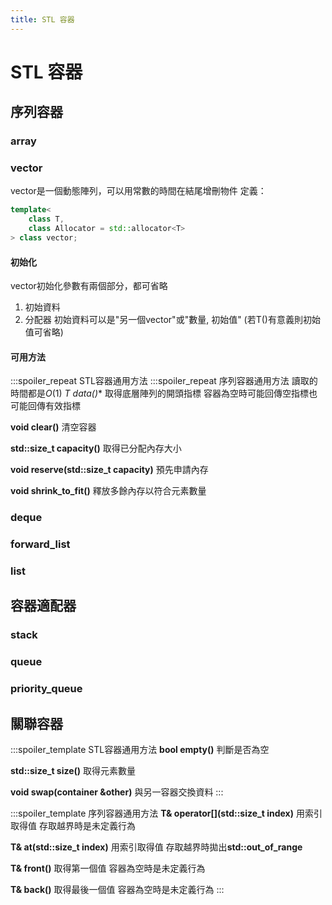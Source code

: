 ```yaml
---
title: STL 容器
---
```

# STL 容器
## 序列容器
### array
### vector
vector是一個動態陣列，可以用常數的時間在結尾增刪物件
定義：
```cpp
template<
    class T,
    class Allocator = std::allocator<T>
> class vector;
```
#### 初始化
vector初始化參數有兩個部分，都可省略
1. 初始資料
2. 分配器
初始資料可以是"另一個vector"或"數量, 初始值"
(若T()有意義則初始值可省略)
#### 可用方法
:::spoiler_repeat STL容器通用方法
:::spoiler_repeat 序列容器通用方法
讀取的時間都是$O(1)$
**T* data()**
取得底層陣列的開頭指標
容器為空時可能回傳空指標也可能回傳有效指標

**void clear()**
清空容器

**std::size_t capacity()**
取得已分配內存大小

**void reserve(std::size_t capacity)**
預先申請內存

**void shrink_to_fit()**
釋放多餘內存以符合元素數量

### deque
### forward_list
### list
## 容器適配器
### stack
### queue
### priority_queue
## 關聯容器

:::spoiler_template STL容器通用方法
**bool empty()**
判斷是否為空

**std::size_t size()**
取得元素數量

**void swap(container &other)**
與另一容器交換資料
:::

:::spoiler_template 序列容器通用方法
**T& operator[]\(std::size_t index\)**
用索引取得值
存取越界時是未定義行為

**T& at(std::size_t index)**
用索引取得值
存取越界時拋出**std::out_of_range**

**T& front()**
取得第一個值
容器為空時是未定義行為

**T& back()**
取得最後一個值
容器為空時是未定義行為
:::